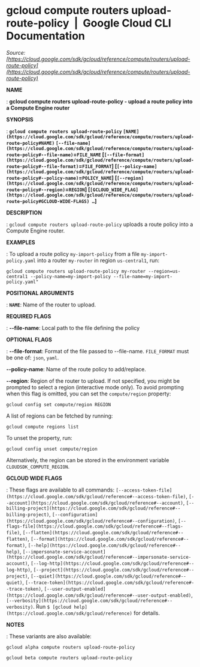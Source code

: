 # gcloud compute routers upload-route-policy  |  Google Cloud CLI Documentation

*Source: [https://cloud.google.com/sdk/gcloud/reference/compute/routers/upload-route-policy](https://cloud.google.com/sdk/gcloud/reference/compute/routers/upload-route-policy)*

**NAME**

: **gcloud compute routers upload-route-policy - upload a route policy into a Compute Engine router**

**SYNOPSIS**

: **`gcloud compute routers upload-route-policy` `[NAME](https://cloud.google.com/sdk/gcloud/reference/compute/routers/upload-route-policy#NAME)` `[--file-name](https://cloud.google.com/sdk/gcloud/reference/compute/routers/upload-route-policy#--file-name)`=`FILE_NAME` [`[--file-format](https://cloud.google.com/sdk/gcloud/reference/compute/routers/upload-route-policy#--file-format)`=`FILE_FORMAT`] [`[--policy-name](https://cloud.google.com/sdk/gcloud/reference/compute/routers/upload-route-policy#--policy-name)`=`POLICY_NAME`] [`[--region](https://cloud.google.com/sdk/gcloud/reference/compute/routers/upload-route-policy#--region)`=`REGION`] [`[GCLOUD_WIDE_FLAG](https://cloud.google.com/sdk/gcloud/reference/compute/routers/upload-route-policy#GCLOUD-WIDE-FLAGS) …`]**

**DESCRIPTION**

: `gcloud compute routers upload-route-policy` uploads a route policy
into a Compute Engine router.

**EXAMPLES**

: To upload a route policy `my-import-policy` from a file
`my-import-policy.yaml` into a router `my-router` in
region `us-central1`, run:

```
gcloud compute routers upload-route-policy my-router --region=us-central1 --policy-name=my-import-policy --file-name=my-import-policy.yaml"
```

**POSITIONAL ARGUMENTS**

: **`NAME`**:
Name of the router to upload.

**REQUIRED FLAGS**

: **--file-name**:
Local path to the file defining the policy

**OPTIONAL FLAGS**

: **--file-format**:
Format of the file passed to --file-name. `FILE_FORMAT`
must be one of: `json`, `yaml`.

**--policy-name**:
Name of the route policy to add/replace.

**--region**:
Region of the router to upload. If not specified, you might be prompted to
select a region (interactive mode only).
To avoid prompting when this flag is omitted, you can set the
``compute/region`` property:

```
gcloud config set compute/region REGION
```

A list of regions can be fetched by running:

```
gcloud compute regions list
```

To unset the property, run:

```
gcloud config unset compute/region
```

Alternatively, the region can be stored in the environment variable
``CLOUDSDK_COMPUTE_REGION``.

**GCLOUD WIDE FLAGS**

: These flags are available to all commands: `[--access-token-file](https://cloud.google.com/sdk/gcloud/reference#--access-token-file)`,
`[--account](https://cloud.google.com/sdk/gcloud/reference#--account)`, `[--billing-project](https://cloud.google.com/sdk/gcloud/reference#--billing-project)`,
`[--configuration](https://cloud.google.com/sdk/gcloud/reference#--configuration)`,
`[--flags-file](https://cloud.google.com/sdk/gcloud/reference#--flags-file)`,
`[--flatten](https://cloud.google.com/sdk/gcloud/reference#--flatten)`, `[--format](https://cloud.google.com/sdk/gcloud/reference#--format)`, `[--help](https://cloud.google.com/sdk/gcloud/reference#--help)`, `[--impersonate-service-account](https://cloud.google.com/sdk/gcloud/reference#--impersonate-service-account)`,
`[--log-http](https://cloud.google.com/sdk/gcloud/reference#--log-http)`,
`[--project](https://cloud.google.com/sdk/gcloud/reference#--project)`, `[--quiet](https://cloud.google.com/sdk/gcloud/reference#--quiet)`, `[--trace-token](https://cloud.google.com/sdk/gcloud/reference#--trace-token)`, `[--user-output-enabled](https://cloud.google.com/sdk/gcloud/reference#--user-output-enabled)`,
`[--verbosity](https://cloud.google.com/sdk/gcloud/reference#--verbosity)`.
Run `$ [gcloud help](https://cloud.google.com/sdk/gcloud/reference)` for details.

**NOTES**

: These variants are also available:

```
gcloud alpha compute routers upload-route-policy
```

```
gcloud beta compute routers upload-route-policy
```